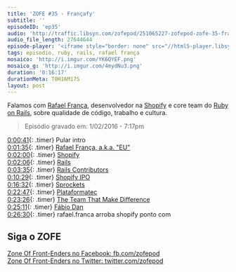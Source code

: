 ```yaml
---
title: 'ZOFE #35 - Françafy'
subtitle: ''
episodeID: 'ep35'
audio: 'http://traffic.libsyn.com/zofepod/251065227-zofepod-zofe-35-francafy.m4a'
audio_file_length: 27644644
episode-player: '<iframe style="border: none" src="//html5-player.libsyn.com/embed/episode/id/7032617/height/90/theme/custom/autoplay/no/autonext/no/thumbnail/yes/preload/no/no_addthis/no/direction/backward/render-playlist/no/custom-color/87A93A/" height="90" width="100%" scrolling="no"  allowfullscreen webkitallowfullscreen mozallowfullscreen oallowfullscreen msallowfullscreen></iframe>'
tags: episodio, ruby, rails, rafael frança
mosaico: 'http://i.imgur.com/YK6QYEF.png'
mosaico_g: 'http://i.imgur.com/4mydNu3.png'
duration: '0:16:17'
durationMeta: T0H16M17S
layout: post
---
```


Falamos com [Rafael França](https://twitter.com/rafaelfranca), desenvolvedor na [Shopify](https://shopify.com) e core team do [Ruby on Rails](http://rubyonrails.org/), sobre qualidade de código, trabalho e cultura.

<!-- excerpt -->

> Episódio gravado em: 1/02/2016 - 7:17pm

[0:00:41](#t=0:00:41){: .timer} Pular intro<br>
[0:01:35](#t=0:01:35){: .timer} [Rafael França, a.k.a. "EU"](https://twitter.com/rafaelfranca)<br>
[0:02:00](#t=0:02:00){: .timer} [Shopify](https://shopify.com)<br>
[0:02:06](#t=0:02:06){: .timer} [Rails](https://rubyonrails.org)<br>
[0:03:35](#t=0:03:35){: .timer} [Rails Contributors](http://contributors.rubyonrails.org/)<br>
[0:10:29](#t=0:10:29){: .timer} [Shopify IPO](http://fortune.com/2015/05/20/shopify-ipo-pricing/)<br>
[0:16:32](#t=0:16:32){: .timer} [Sprockets](https://github.com/rails/sprockets)<br>
[0:22:47](#t=0:22:47){: .timer} [Plataformatec](http://plataformatec.com.br/)<br>
[0:23:26](#t=0:23:26){: .timer} [The Team That Make Difference](http://rafaelfranca.github.io/general/2015/06/12/the-team-that-make-difference.html)<br>
[0:25:11](#t=0:25:11){: .timer} [Fábio Dan](https://twitter.com/fabiodan)<br>
[0:26:30](#t=0:26:30){: .timer} rafael.franca arroba shopify ponto com<br>

## Siga o ZOFE

[Zone Of Front-Enders no Facebook: fb.com/zofepod](http://fb.com/zofepod/ 'ZOFE no Facebook: fb.com/zofepod')<br>
[Zone Of Front-Enders no Twitter: twitter.com/zofepod](http://twitter.com/zofepod/ 'ZOFE no Twitter')<br>

